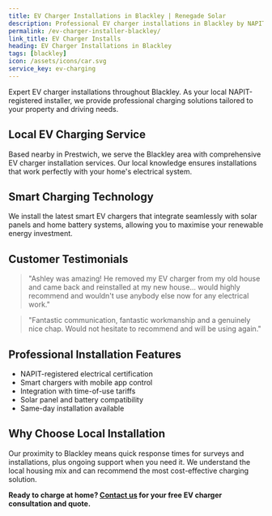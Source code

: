 ```yaml
---
title: EV Charger Installations in Blackley | Renegade Solar
description: Professional EV charger installations in Blackley by NAPIT-registered electrician. Smart charging solutions with solar integration available.
permalink: /ev-charger-installer-blackley/
link_title: EV Charger Installs
heading: EV Charger Installations in Blackley
tags: [blackley]
icon: /assets/icons/car.svg
service_key: ev-charging
---
```


Expert EV charger installations throughout Blackley. As your local NAPIT-registered installer, we provide professional charging solutions tailored to your property and driving needs.

## Local EV Charging Service

Based nearby in Prestwich, we serve the Blackley area with comprehensive EV charger installation services. Our local knowledge ensures installations that work perfectly with your home's electrical system.

## Smart Charging Technology

We install the latest smart EV chargers that integrate seamlessly with solar panels and home battery systems, allowing you to maximise your renewable energy investment.

## Customer Testimonials

> "Ashley was amazing! He removed my EV charger from my old house and came back and reinstalled at my new house... would highly recommend and wouldn't use anybody else now for any electrical work."

> "Fantastic communication, fantastic workmanship and a genuinely nice chap. Would not hesitate to recommend and will be using again."

## Professional Installation Features

- NAPIT-registered electrical certification
- Smart chargers with mobile app control
- Integration with time-of-use tariffs
- Solar panel and battery compatibility
- Same-day installation available

## Why Choose Local Installation

Our proximity to Blackley means quick response times for surveys and installations, plus ongoing support when you need it. We understand the local housing mix and can recommend the most cost-effective charging solution.

**Ready to charge at home? [Contact us](/contact/) for your free EV charger consultation and quote.**
